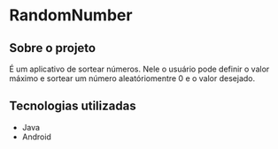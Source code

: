 # RandomNumber

## Sobre o projeto

É um aplicativo de sortear números. Nele o usuário pode definir o valor máximo e sortear um número aleatóriomentre 0 e o valor desejado.

## Tecnologias utilizadas
- Java </br>
- Android </br>

